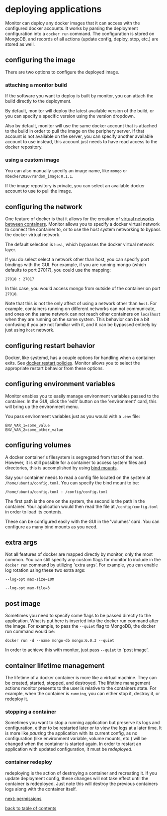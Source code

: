 # deploying applications

Monitor can deploy any docker images that it can access with the configured docker accounts. It works by parsing the deployment configuration into a ```docker run``` command. The configuration is stored on MongoDB, and records of all actions (update config, deploy, stop, etc.) are stored as well.

## configuring the image

There are two options to configure the deployed image. 

### attaching a monitor build
If the software you want to deploy is built by monitor, you can attach the build directly to the deployment.

By default, monitor will deploy the latest available version of the build, or you can specify a specific version using the version dropdown.

Also by default, monitor will use the same docker account that is attached to the build in order to pull the image on the periphery server. If that account is not available on the server, you can specify another available account to use instead, this account just needs to have read access to the docker repository.

### using a custom image
You can also manually specify an image name, like ```mongo``` or ```mbecker2020/random_image:0.1.1```.

If the image repository is private, you can select an available docker account to use to pull the image.

## configuring the network

One feature of docker is that it allows for the creation of [virtual networks between containers](https://docs.docker.com/network/). Monitor allows you to specify a docker virtual network to connect the container to, or to use the host system networking to bypass the docker virtual network.

The default selection is ```host```, which bypasses the docker virtual network layer.

If you do select select a network other than host, you can specify port bindings with the GUI. For example, if you are running mongo (which defaults to port 27017), you could use the mapping:

```
27018 : 27017
```

In this case, you would access mongo from outside of the container on port ```27018```.

Note that this is not the only affect of using a network other than ```host```. For example, containers running on different networks can not communicate, and ones on the same network can not reach other containers on ```localhost``` when they are running on the same system. This behavior can be a bit confusing if you are not familiar with it, and it can be bypassed entirely by just using ```host``` network.

## configuring restart behavior

Docker, like systemd, has a couple options for handling when a container exits. See [docker restart policies](https://docs.docker.com/config/containers/start-containers-automatically/). Monitor allows you to select the appropriate restart behavior from these options.

## configuring environment variables

Monitor enables you to easily manage environment variables passed to the container. In the GUI, click the 'edit' button on the 'environment' card, this will bring up the environment menu.

You pass environment variables just as you would with a ```.env``` file:

```
ENV_VAR_1=some_value
ENV_VAR_2=some_other_value
```

## configuring volumes

A docker container's filesystem is segregated from that of the host. However, it is still possible for a container to access system files and directories, this is accomplished by using [bind mounts](https://docs.docker.com/storage/bind-mounts/).

Say your container needs to read a config file located on the system at ```/home/ubuntu/config.toml```. You can specify the bind mount to be:

```
/home/ubuntu/config.toml : /config/config.toml
```

The first path is the one on the system, the second is the path in the container. Your application would then read the file at ```/config/config.toml``` in order to load its contents.

These can be configured easily with the GUI in the 'volumes' card. You can configure as many bind mounts as you need.

## extra args

Not all features of docker are mapped directly by monitor, only the most common. You can still specify any custom flags for monitor to include in the ```docker run``` command by utilizing 'extra args'. For example, you can enable log rotation using these two extra args:

```
--log-opt max-size=10M
```
```
--log-opt max-file=3
```

## post image

Sometimes you need to specify some flags to be passed directly to the application. What is put here is inserted into the docker run command after the image. For example, to pass the ```--quiet``` flag to MongoDB, the docker run command would be:

```
docker run -d --name mongo-db mongo:6.0.3 --quiet
```

In order to achieve this with monitor, just pass ```--quiet``` to 'post image'.

## container lifetime management

The lifetime of a docker container is more like a virtual machine. They can be created, started, stopped, and destroyed. The lifetime management actions monitor presents to the user is relative to the containers state. For example, when the container is ```running```, you can either stop it, destroy it, or redeploy it.

### stopping a container

Sometimes you want to stop a running application but preserve its logs and configuration, either to be restarted later or to view the logs at a later time. It is more like *pausing* the application with its current config, as no configuration (like environment variable, volume mounts, etc.) will be changed when the container is started again. In order to restart an application with updated configuration, it must be *redeployed*.

### container redeploy

redeploying is the action of destroying a container and recreating it. If you update deployment config, these changes will not take effect until the container is redeployed. Just note this will destroy the previous containers logs along with the container itself.

[next: permissions](https://github.com/mbecker20/monitor/blob/main/docs/permissions.md)

[back to table of contents](https://github.com/mbecker20/monitor/blob/main/readme.md)